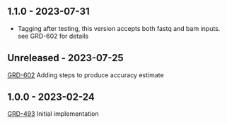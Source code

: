 ## 1.1.0 - 2023-07-31
- Tagging after testing, this version accepts both fastq and bam inputs. see GRD-602 for details
## Unreleased - 2023-07-25
[GRD-602](https://jira.oicr.on.ca/browse/GRD-602) Adding steps to produce accuracy estimate
## 1.0.0 - 2023-02-24
[GRD-493](https://jira.oicr.on.ca/browse/GRD-493) Initial implementation

